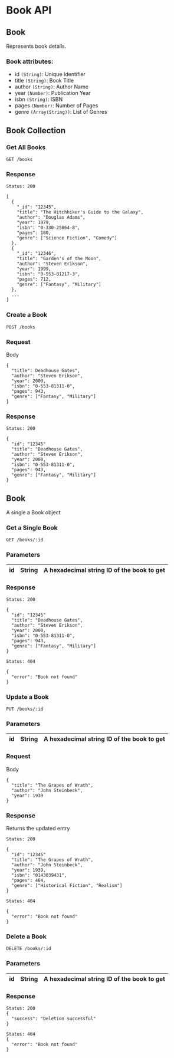 # Book API

Book
------

Represents book details.

### Book attributes:

* id `(String)`: Unique Identifier
* title `(String)`: Book Title
* author `(String)`: Author Name
* year `(Number)`: Publication Year
* isbn `(String)`: ISBN
* pages `(Number)`: Number of Pages
* genre `(Array(String))`: List of Genres

## Book Collection

### Get All Books

`GET /books`

### Response

```
Status: 200

[
  {
    "_id": "12345",
    "title": "The Hitchhiker's Guide to the Galaxy",
    "author": "Douglas Adams",
    "year": 1979,
    "isbn": "0-330-25864-8",
    "pages": 180,
    "genre": ["Science Fiction", "Comedy"]
  },
  {
    "_id": "12346",
    "title": "Garden's of the Moon",
    "author": "Steven Erikson",
    "year": 1999,
    "isbn": "0-553-81217-3",
    "pages": 712,
    "genre": ["Fantasy", "Military"]
  },
  ...
]
```

### Create a Book

`POST /books`

### Request

Body

```
{
  "title": Deadhouse Gates",
  "author": "Steven Erikson",
  "year": 2000,
  "isbn": "0-553-81311-0",
  "pages": 943,
  "genre": ["Fantasy", "Military"]
}
```

### Response

```
Status: 200

{
  "id": "12345"
  "title": "Deadhouse Gates",
  "author": "Steven Erikson",
  "year": 2000,
  "isbn": "0-553-81311-0",
  "pages": 943,
  "genre": ["Fantasy", "Military"]
}
```

## Book

A single a Book object

### Get a Single Book

`GET /books/:id`

### Parameters

| id | String | A hexadecimal string ID of the book to get |
| --- | --- | --- |

### Response

```
Status: 200

{
  "id": "12345"
  "title": "Deadhouse Gates",
  "author": "Steven Erikson",
  "year": 2000,
  "isbn": "0-553-81311-0",
  "pages": 943,
  "genre": ["Fantasy", "Military"]
}
```

```
Status: 404

{
  "error": "Book not found"
}
```

### Update a Book

`PUT /books/:id`

### Parameters

| id | String | A hexadecimal string ID of the book to get |
| --- | --- | --- |

### Request
Body

```
{
  "title": "The Grapes of Wrath",
  "author": "John Steinbeck",
  "year": 1939
}
```

### Response
Returns the updated entry

```
Status: 200

{
  "id": "12345"
  "title": "The Grapes of Wrath",
  "author": "John Steinbeck",
  "year": 1939,
  "isbn": "0143039431",
  "pages": 464,
  "genre": ["Historical Fiction", "Realism"]
}
```
```
Status: 404

{
  "error": "Book not found"
}
```

### Delete a Book

`DELETE /books/:id`

### Parameters

| id | String | A hexadecimal string ID of the book to get |
| --- | --- | --- |

### Response

```
Status: 200
{
  "success": "Deletion successful"
}
```

```
Status: 404
{
  "error": "Book not found"
}
```